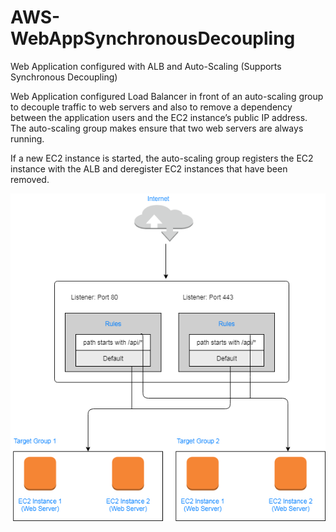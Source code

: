 # AWS-WebAppSynchronousDecoupling
Web Application configured with ALB and Auto-Scaling (Supports Synchronous Decoupling)


Web Application configured Load Balancer in front of an auto-scaling group to decouple traffic to web servers and also to remove a dependency between the application users and the EC2 instance’s public IP address. The auto-scaling group makes ensure that two web servers are always running.


If a new EC2 instance is started, the auto-scaling group registers the EC2 instance with the ALB and deregister EC2 instances that have been removed.


![ALB-AutoScaling](arch.png)
